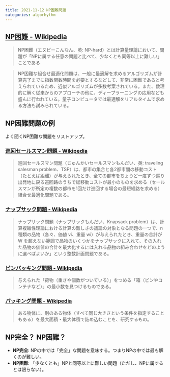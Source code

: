 ```yaml
---
title: 2021-11-12 NP困難問題
categories: algorhythm
---
```


## [NP困難 - Wikipedia](https://ja.wikipedia.org/wiki/NP%E5%9B%B0%E9%9B%A3)

> NP困難（エヌピーこんなん、英: NP-hard）とは計算量理論において、問題が「NPに属する任意の問題と比べて、少なくとも同等以上に難しい」ことである

> NP困難な組合せ最適化問題は、一般に最適解を求めるアルゴリズムが計算完了までに指数関数時間を必要とするなどして、非常に困難であると考えられているため、近似アルゴリズムが多数考案されている。また、数理的に解く従来からのアプローチの他に、ディープラーニングの応用なども盛んに行われている。量子コンピュータでは最適解をリアルタイムで求める方法も試みられている。

## NP困難問題の例

よく聞くNP困難な問題をリストアップ。

### [巡回セールスマン問題 - Wikipedia](https://ja.wikipedia.org/wiki/%E5%B7%A1%E5%9B%9E%E3%82%BB%E3%83%BC%E3%83%AB%E3%82%B9%E3%83%9E%E3%83%B3%E5%95%8F%E9%A1%8C)

> 巡回セールスマン問題（じゅんかいセールスマンもんだい、英: traveling salesman problem、TSP）は、都市の集合と各2都市間の移動コスト（たとえば距離）が与えられたとき、全ての都市をちょうど一度ずつ巡り出発地に戻る巡回路のうちで総移動コストが最小のものを求める（セールスマンが所定の複数の都市を1回だけ巡回する場合の最短経路を求める）組合せ最適化問題である。

### [ナップサック問題 - Wikipedia](https://ja.wikipedia.org/wiki/%E3%83%8A%E3%83%83%E3%83%97%E3%82%B5%E3%83%83%E3%82%AF%E5%95%8F%E9%A1%8C)

> ナップサック問題（ナップサックもんだい、Knapsack problem）は、計算複雑性理論における計算の難しさの議論の対象となる問題の一つで、n 種類の品物（各々、価値 vi、重量 wi）が与えられたとき、重量の合計が W を超えない範囲で品物のいくつかをナップサックに入れて、その入れた品物の価値の合計を最大化するには入れる品物の組み合わせをどのように選べばよいか」という整数計画問題である。

### [ビンパッキング問題 - Wikipedia](https://ja.wikipedia.org/wiki/%E3%83%93%E3%83%B3%E3%83%91%E3%83%83%E3%82%AD%E3%83%B3%E3%82%B0%E5%95%8F%E9%A1%8C)

> 与えられた「荷物（重さや個数がついている）」をつめる「箱（ビンやコンテナなど）」の最小数を見つけるものである。

### [パッキング問題 - Wikipedia](https://ja.wikipedia.org/wiki/%E3%83%91%E3%83%83%E3%82%AD%E3%83%B3%E3%82%B0%E5%95%8F%E9%A1%8C)

> ある物体に、別のある物体（すべて同じ大きさという条件を指定することもある）を最大面積・最大体積で詰め込むことを、研究するもの。

## NP完全？ NP困難？

- **NP完全**: NPの中では「完全」な問題を意味する。つまりNPの中では最も解くのが難しい。
- **NP困難**: 「少なくとも」NPと同等以上に難しい問題（ただし、NPに属するとは限らない）。
